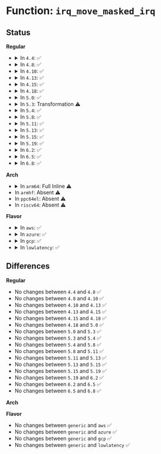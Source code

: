 # Function: <code>irq_move_masked_irq</code>

## Status
<b>Regular</b>
<ul>
<li>
<details>
<summary>In <code>4.4</code>: ✅</summary>

```c
void irq_move_masked_irq(struct irq_data *idata);
```

**Collision:** Unique Global

**Inline:** No

**Transformation:** False

**Instances:**

```
In kernel/irq/migration.c (ffffffff810e25a0)
Location: kernel/irq/migration.c:7
Inline: False
Direct callers:
  - arch/x86/kernel/apic/io_apic.c:ioapic_ack_level
  - kernel/irq/migration.c:irq_move_irq
  - kernel/irq/migration.c:irq_move_irq
```
**Symbols:**

```
ffffffff810e25a0-ffffffff810e2674: irq_move_masked_irq (STB_GLOBAL)
```
</details>
</li>
<li>
<details>
<summary>In <code>4.8</code>: ✅</summary>

```c
void irq_move_masked_irq(struct irq_data *idata);
```

**Collision:** Unique Global

**Inline:** No

**Transformation:** False

**Instances:**

```
In kernel/irq/migration.c (ffffffff810e8030)
Location: kernel/irq/migration.c:7
Inline: False
Direct callers:
  - arch/x86/kernel/apic/io_apic.c:ioapic_ack_level
  - kernel/irq/migration.c:irq_move_irq
  - kernel/irq/migration.c:irq_move_irq
  - drivers/xen/events/events_base.c:ack_dynirq
  - drivers/xen/events/events_base.c:eoi_pirq
```
**Symbols:**

```
ffffffff810e8030-ffffffff810e8104: irq_move_masked_irq (STB_GLOBAL)
```
</details>
</li>
<li>
<details>
<summary>In <code>4.10</code>: ✅</summary>

```c
void irq_move_masked_irq(struct irq_data *idata);
```

**Collision:** Unique Global

**Inline:** No

**Transformation:** False

**Instances:**

```
In kernel/irq/migration.c (ffffffff810eea70)
Location: kernel/irq/migration.c:7
Inline: False
Direct callers:
  - arch/x86/kernel/apic/io_apic.c:ioapic_ack_level
  - kernel/irq/migration.c:irq_move_irq
  - kernel/irq/migration.c:irq_move_irq
  - drivers/xen/events/events_base.c:ack_dynirq
  - drivers/xen/events/events_base.c:eoi_pirq
```
**Symbols:**

```
ffffffff810eea70-ffffffff810eeb47: irq_move_masked_irq (STB_GLOBAL)
```
</details>
</li>
<li>
<details>
<summary>In <code>4.13</code>: ✅</summary>

```c
void irq_move_masked_irq(struct irq_data *idata);
```

**Collision:** Unique Global

**Inline:** No

**Transformation:** False

**Instances:**

```
In kernel/irq/migration.c (ffffffff810ee5b0)
Location: kernel/irq/migration.c:37
Inline: False
Direct callers:
  - arch/x86/kernel/apic/io_apic.c:ioapic_ack_level
  - kernel/irq/migration.c:irq_move_irq
  - kernel/irq/migration.c:irq_move_irq
  - drivers/xen/events/events_base.c:ack_dynirq
  - drivers/xen/events/events_base.c:eoi_pirq
```
**Symbols:**

```
ffffffff810ee5b0-ffffffff810ee676: irq_move_masked_irq (STB_GLOBAL)
```
</details>
</li>
<li>
<details>
<summary>In <code>4.15</code>: ✅</summary>

```c
void irq_move_masked_irq(struct irq_data *idata);
```

**Collision:** Unique Global

**Inline:** No

**Transformation:** False

**Instances:**

```
In kernel/irq/migration.c (ffffffff810f6fe0)
Location: kernel/irq/migration.c:38
Inline: False
Direct callers:
  - arch/x86/kernel/apic/io_apic.c:ioapic_ack_level
  - kernel/irq/migration.c:irq_move_irq
  - kernel/irq/migration.c:irq_move_irq
  - drivers/xen/events/events_base.c:ack_dynirq
  - drivers/xen/events/events_base.c:eoi_pirq
```
**Symbols:**

```
ffffffff810f6fe0-ffffffff810f70a6: irq_move_masked_irq (STB_GLOBAL)
```
</details>
</li>
<li>
<details>
<summary>In <code>4.18</code>: ✅</summary>

```c
void irq_move_masked_irq(struct irq_data *idata);
```

**Collision:** Unique Global

**Inline:** No

**Transformation:** False

**Instances:**

```
In kernel/irq/migration.c (ffffffff810ff310)
Location: kernel/irq/migration.c:38
Inline: False
Direct callers:
  - arch/x86/kernel/apic/io_apic.c:ioapic_ack_level
  - kernel/irq/migration.c:__irq_move_irq
  - kernel/irq/migration.c:__irq_move_irq
  - drivers/xen/events/events_base.c:ack_dynirq
  - drivers/xen/events/events_base.c:eoi_pirq
```
**Symbols:**

```
ffffffff810ff310-ffffffff810ff3e8: irq_move_masked_irq (STB_GLOBAL)
```
</details>
</li>
<li>
<details>
<summary>In <code>5.0</code>: ✅</summary>

```c
void irq_move_masked_irq(struct irq_data *idata);
```

**Collision:** Unique Global

**Inline:** No

**Transformation:** False

**Instances:**

```
In kernel/irq/migration.c (ffffffff8110aaf0)
Location: kernel/irq/migration.c:38
Inline: False
Direct callers:
  - arch/x86/kernel/apic/io_apic.c:ioapic_ack_level
  - kernel/irq/migration.c:__irq_move_irq
  - kernel/irq/migration.c:__irq_move_irq
  - drivers/xen/events/events_base.c:ack_dynirq
  - drivers/xen/events/events_base.c:eoi_pirq
```
**Symbols:**

```
ffffffff8110aaf0-ffffffff8110abc8: irq_move_masked_irq (STB_GLOBAL)
```
</details>
</li>
<li>
<details>
<summary>In <code>5.3</code>: Transformation ⚠️</summary>

```c
void irq_move_masked_irq(struct irq_data *idata);
```

**Collision:** Unique Global

**Inline:** No

**Transformation:** True

**Instances:**

```
In kernel/irq/migration.c (0)
Location: kernel/irq/migration.c:38
Inline: False
Direct callers:
  - arch/x86/kernel/apic/io_apic.c:ioapic_ack_level
  - kernel/irq/migration.c:__irq_move_irq
  - kernel/irq/migration.c:__irq_move_irq
  - drivers/xen/events/events_base.c:ack_dynirq
  - drivers/xen/events/events_base.c:eoi_pirq
```
**Symbols:**

```
ffffffff811142e2-ffffffff811142f5: irq_move_masked_irq.cold (STB_LOCAL)
ffffffff811141a0-ffffffff8111427e: irq_move_masked_irq (STB_GLOBAL)
```
</details>
</li>
<li>
<details>
<summary>In <code>5.4</code>: ✅</summary>

```c
void irq_move_masked_irq(struct irq_data *idata);
```

**Collision:** Unique Global

**Inline:** No

**Transformation:** False

**Instances:**

```
In kernel/irq/migration.c (ffffffff81120310)
Location: kernel/irq/migration.c:38
Inline: False
Direct callers:
  - arch/x86/kernel/apic/io_apic.c:ioapic_ack_level
  - kernel/irq/migration.c:__irq_move_irq
  - kernel/irq/migration.c:__irq_move_irq
  - drivers/xen/events/events_base.c:ack_dynirq
  - drivers/xen/events/events_base.c:eoi_pirq
```
**Symbols:**

```
ffffffff81120310-ffffffff811203ee: irq_move_masked_irq (STB_GLOBAL)
```
</details>
</li>
<li>
<details>
<summary>In <code>5.8</code>: ✅</summary>

```c
void irq_move_masked_irq(struct irq_data *idata);
```

**Collision:** Unique Global

**Inline:** No

**Transformation:** False

**Instances:**

```
In kernel/irq/migration.c (ffffffff8112c850)
Location: kernel/irq/migration.c:38
Inline: False
Direct callers:
  - arch/x86/kernel/apic/io_apic.c:ioapic_ack_level
  - kernel/irq/migration.c:__irq_move_irq
  - kernel/irq/migration.c:__irq_move_irq
  - drivers/xen/events/events_base.c:ack_dynirq
  - drivers/xen/events/events_base.c:eoi_pirq
```
**Symbols:**

```
ffffffff8112c850-ffffffff8112c92e: irq_move_masked_irq (STB_GLOBAL)
```
</details>
</li>
<li>
<details>
<summary>In <code>5.11</code>: ✅</summary>

```c
void irq_move_masked_irq(struct irq_data *idata);
```

**Collision:** Unique Global

**Inline:** No

**Transformation:** False

**Instances:**

```
In kernel/irq/migration.c (ffffffff81128280)
Location: kernel/irq/migration.c:38
Inline: False
Direct callers:
  - arch/x86/kernel/apic/io_apic.c:ioapic_ack_level
  - kernel/irq/migration.c:__irq_move_irq
  - kernel/irq/migration.c:__irq_move_irq
```
**Symbols:**

```
ffffffff81128280-ffffffff8112835e: irq_move_masked_irq (STB_GLOBAL)
```
</details>
</li>
<li>
<details>
<summary>In <code>5.13</code>: ✅</summary>

```c
void irq_move_masked_irq(struct irq_data *idata);
```

**Collision:** Unique Global

**Inline:** No

**Transformation:** False

**Instances:**

```
In kernel/irq/migration.c (ffffffff81128540)
Location: kernel/irq/migration.c:38
Inline: False
Direct callers:
  - arch/x86/kernel/apic/io_apic.c:ioapic_ack_level
  - kernel/irq/migration.c:__irq_move_irq
  - kernel/irq/migration.c:__irq_move_irq
```
**Symbols:**

```
ffffffff81128540-ffffffff81128620: irq_move_masked_irq (STB_GLOBAL)
```
</details>
</li>
<li>
<details>
<summary>In <code>5.15</code>: ✅</summary>

```c
void irq_move_masked_irq(struct irq_data *idata);
```

**Collision:** Unique Global

**Inline:** No

**Transformation:** False

**Instances:**

```
In kernel/irq/migration.c (ffffffff81148b10)
Location: kernel/irq/migration.c:38
Inline: False
Direct callers:
  - arch/x86/kernel/apic/io_apic.c:ioapic_ack_level
  - kernel/irq/migration.c:__irq_move_irq
  - kernel/irq/migration.c:__irq_move_irq
```
**Symbols:**

```
ffffffff81148b10-ffffffff81148bf0: irq_move_masked_irq (STB_GLOBAL)
```
</details>
</li>
<li>
<details>
<summary>In <code>5.19</code>: ✅</summary>

```c
void irq_move_masked_irq(struct irq_data *idata);
```

**Collision:** Unique Global

**Inline:** No

**Transformation:** False

**Instances:**

```
In kernel/irq/migration.c (ffffffff8116d640)
Location: kernel/irq/migration.c:38
Inline: False
Direct callers:
  - arch/x86/kernel/apic/io_apic.c:ioapic_ack_level
  - kernel/irq/migration.c:__irq_move_irq
  - kernel/irq/migration.c:__irq_move_irq
```
**Symbols:**

```
ffffffff8116d640-ffffffff8116d72c: irq_move_masked_irq (STB_GLOBAL)
```
</details>
</li>
<li>
<details>
<summary>In <code>6.2</code>: ✅</summary>

```c
void irq_move_masked_irq(struct irq_data *idata);
```

**Collision:** Unique Global

**Inline:** No

**Transformation:** False

**Instances:**

```
In kernel/irq/migration.c (ffffffff811a27e0)
Location: kernel/irq/migration.c:38
Inline: False
Direct callers:
  - arch/x86/kernel/apic/io_apic.c:ioapic_ack_level
  - kernel/irq/migration.c:__irq_move_irq
  - kernel/irq/migration.c:__irq_move_irq
```
**Symbols:**

```
ffffffff811a27e0-ffffffff811a28cc: irq_move_masked_irq (STB_GLOBAL)
```
</details>
</li>
<li>
<details>
<summary>In <code>6.5</code>: ✅</summary>

```c
void irq_move_masked_irq(struct irq_data *idata);
```

**Collision:** Unique Global

**Inline:** No

**Transformation:** False

**Instances:**

```
In kernel/irq/migration.c (ffffffff811b46e0)
Location: kernel/irq/migration.c:38
Inline: False
Direct callers:
  - arch/x86/kernel/apic/io_apic.c:ioapic_ack_level
  - kernel/irq/migration.c:__irq_move_irq
  - kernel/irq/migration.c:__irq_move_irq
```
**Symbols:**

```
ffffffff811b46e0-ffffffff811b47cc: irq_move_masked_irq (STB_GLOBAL)
```
</details>
</li>
<li>
<details>
<summary>In <code>6.8</code>: ✅</summary>

```c
void irq_move_masked_irq(struct irq_data *idata);
```

**Collision:** Unique Global

**Inline:** No

**Transformation:** False

**Instances:**

```
In kernel/irq/migration.c (ffffffff811c4560)
Location: kernel/irq/migration.c:38
Inline: False
Direct callers:
  - arch/x86/kernel/apic/io_apic.c:ioapic_ack_level
  - kernel/irq/migration.c:__irq_move_irq
  - kernel/irq/migration.c:__irq_move_irq
```
**Symbols:**

```
ffffffff811c4560-ffffffff811c464c: irq_move_masked_irq (STB_GLOBAL)
```
</details>
</li>
</ul>
<b>Arch</b>
<ul>
<li>
<details>
<summary>In <code>arm64</code>: Full Inline ⚠️</summary>

**Collision:** Unique Static

**Inline:** Full

**Transformation:** False

**Instances:**

```
In drivers/xen/events/events_base.c (0)
Location: include/linux/irq.h:592
Inline: True
```
</details>
</li>
<li>
In <code>armhf</code>: Absent ⚠️
</li>
<li>
In <code>ppc64el</code>: Absent ⚠️
</li>
<li>
In <code>riscv64</code>: Absent ⚠️
</li>
</ul>
<b>Flavor</b>
<ul>
<li>
<details>
<summary>In <code>aws</code>: ✅</summary>

```c
void irq_move_masked_irq(struct irq_data *idata);
```

**Collision:** Unique Global

**Inline:** No

**Transformation:** False

**Instances:**

```
In kernel/irq/migration.c (ffffffff811188f0)
Location: kernel/irq/migration.c:38
Inline: False
Direct callers:
  - arch/x86/kernel/apic/io_apic.c:ioapic_ack_level
  - kernel/irq/migration.c:__irq_move_irq
  - kernel/irq/migration.c:__irq_move_irq
  - drivers/xen/events/events_base.c:ack_dynirq
  - drivers/xen/events/events_base.c:eoi_pirq
```
**Symbols:**

```
ffffffff811188f0-ffffffff811189ce: irq_move_masked_irq (STB_GLOBAL)
```
</details>
</li>
<li>
<details>
<summary>In <code>azure</code>: ✅</summary>

```c
void irq_move_masked_irq(struct irq_data *idata);
```

**Collision:** Unique Global

**Inline:** No

**Transformation:** False

**Instances:**

```
In kernel/irq/migration.c (ffffffff81109960)
Location: kernel/irq/migration.c:38
Inline: False
Direct callers:
  - arch/x86/kernel/apic/io_apic.c:ioapic_ack_level
  - kernel/irq/migration.c:__irq_move_irq
  - kernel/irq/migration.c:__irq_move_irq
```
**Symbols:**

```
ffffffff81109960-ffffffff81109a3e: irq_move_masked_irq (STB_GLOBAL)
```
</details>
</li>
<li>
<details>
<summary>In <code>gcp</code>: ✅</summary>

```c
void irq_move_masked_irq(struct irq_data *idata);
```

**Collision:** Unique Global

**Inline:** No

**Transformation:** False

**Instances:**

```
In kernel/irq/migration.c (ffffffff811167e0)
Location: kernel/irq/migration.c:38
Inline: False
Direct callers:
  - arch/x86/kernel/apic/io_apic.c:ioapic_ack_level
  - kernel/irq/migration.c:__irq_move_irq
  - kernel/irq/migration.c:__irq_move_irq
  - drivers/xen/events/events_base.c:ack_dynirq
  - drivers/xen/events/events_base.c:eoi_pirq
```
**Symbols:**

```
ffffffff811167e0-ffffffff811168be: irq_move_masked_irq (STB_GLOBAL)
```
</details>
</li>
<li>
<details>
<summary>In <code>lowlatency</code>: ✅</summary>

```c
void irq_move_masked_irq(struct irq_data *idata);
```

**Collision:** Unique Global

**Inline:** No

**Transformation:** False

**Instances:**

```
In kernel/irq/migration.c (ffffffff81121e20)
Location: kernel/irq/migration.c:38
Inline: False
Direct callers:
  - arch/x86/kernel/apic/io_apic.c:ioapic_ack_level
  - kernel/irq/migration.c:__irq_move_irq
  - kernel/irq/migration.c:__irq_move_irq
  - drivers/xen/events/events_base.c:ack_dynirq
  - drivers/xen/events/events_base.c:eoi_pirq
```
**Symbols:**

```
ffffffff81121e20-ffffffff81121efe: irq_move_masked_irq (STB_GLOBAL)
```
</details>
</li>
</ul>

## Differences
<b>Regular</b>
<ul>
<li>
No changes between <code>4.4</code> and <code>4.8</code> ✅
</li>
<li>
No changes between <code>4.8</code> and <code>4.10</code> ✅
</li>
<li>
No changes between <code>4.10</code> and <code>4.13</code> ✅
</li>
<li>
No changes between <code>4.13</code> and <code>4.15</code> ✅
</li>
<li>
No changes between <code>4.15</code> and <code>4.18</code> ✅
</li>
<li>
No changes between <code>4.18</code> and <code>5.0</code> ✅
</li>
<li>
No changes between <code>5.0</code> and <code>5.3</code> ✅
</li>
<li>
No changes between <code>5.3</code> and <code>5.4</code> ✅
</li>
<li>
No changes between <code>5.4</code> and <code>5.8</code> ✅
</li>
<li>
No changes between <code>5.8</code> and <code>5.11</code> ✅
</li>
<li>
No changes between <code>5.11</code> and <code>5.13</code> ✅
</li>
<li>
No changes between <code>5.13</code> and <code>5.15</code> ✅
</li>
<li>
No changes between <code>5.15</code> and <code>5.19</code> ✅
</li>
<li>
No changes between <code>5.19</code> and <code>6.2</code> ✅
</li>
<li>
No changes between <code>6.2</code> and <code>6.5</code> ✅
</li>
<li>
No changes between <code>6.5</code> and <code>6.8</code> ✅
</li>
</ul>
<b>Arch</b>
<ul>
</ul>
<b>Flavor</b>
<ul>
<li>
No changes between <code>generic</code> and <code>aws</code> ✅
</li>
<li>
No changes between <code>generic</code> and <code>azure</code> ✅
</li>
<li>
No changes between <code>generic</code> and <code>gcp</code> ✅
</li>
<li>
No changes between <code>generic</code> and <code>lowlatency</code> ✅
</li>
</ul>
